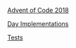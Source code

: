 [Advent of Code 2018](https://adventofcode.com/2018)

[Day Implementations](src/main/kotlin/days)

[Tests](src/test/kotlin)
